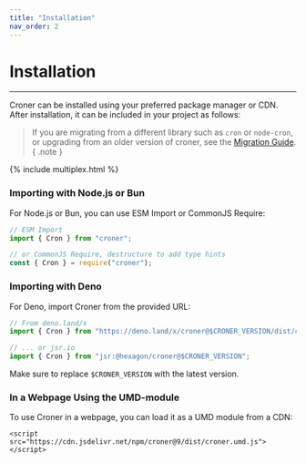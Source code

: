 ```yaml
---
title: "Installation"
nav_order: 2
---
```


# Installation

---

Croner can be installed using your preferred package manager or CDN. After installation, it can be included in your project as follows:

> If you are migrating from a different library such as `cron` or `node-cron`, or upgrading from an older version of croner, see the [Migration Guide](migration.md).
{ .note }

{% include multiplex.html %}

### Importing with Node.js or Bun

For Node.js or Bun, you can use ESM Import or CommonJS Require:

```ts
// ESM Import
import { Cron } from "croner";

// or CommonJS Require, destructure to add type hints
const { Cron } = require("croner");
```

### Importing with Deno

For Deno, import Croner from the provided URL:

```ts
// From deno.land/x
import { Cron } from "https://deno.land/x/croner@$CRONER_VERSION/dist/croner.js";

// ... or jsr.io
import { Cron } from "jsr:@hexagon/croner@$CRONER_VERSION";
```

Make sure to replace `$CRONER_VERSION` with the latest version.

### In a Webpage Using the UMD-module

To use Croner in a webpage, you can load it as a UMD module from a CDN:

`<script src="https://cdn.jsdelivr.net/npm/croner@9/dist/croner.umd.js"></script>`
